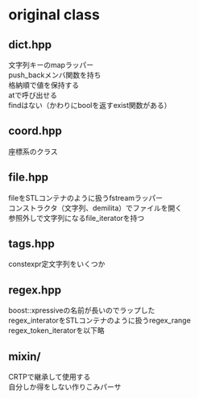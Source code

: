 # original class

## dict.hpp
文字列キーのmapラッパー  
push_backメンバ関数を持ち  
格納順で値を保持する  
atで呼び出せる  
findはない（かわりにboolを返すexist関数がある）  

## coord.hpp
座標系のクラス

## file.hpp
fileをSTLコンテナのように扱うfstreamラッパー  
コンストラクタ（文字列、demilita）でファイルを開く  
参照外しで文字列になるfile_iteratorを持つ  

## tags.hpp
constexpr定文字列をいくつか  

## regex.hpp
boost::xpressiveの名前が長いのでラップした  
regex_interatorをSTLコンテナのように扱うregex_range  
regex_token_iteratorを以下略  

## mixin/
CRTPで継承して使用する  
自分しか得をしない作りこみパーサ  